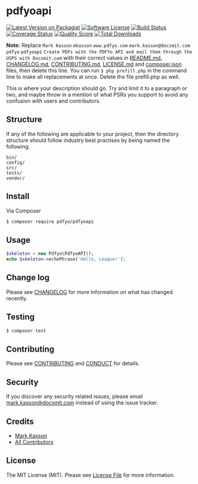 # pdfyoapi

[![Latest Version on Packagist][ico-version]][link-packagist]
[![Software License][ico-license]](LICENSE.md)
[![Build Status][ico-travis]][link-travis]
[![Coverage Status][ico-scrutinizer]][link-scrutinizer]
[![Quality Score][ico-code-quality]][link-code-quality]
[![Total Downloads][ico-downloads]][link-downloads]

**Note:** Replace ```Mark Kasson``` ```mkasson``` ```www.pdfyo.com``` ```mark.kasson@docsmit.com``` ```pdfyo``` ```pdfyoapi``` ```Create PDFs with the PDFYo API and mail them through the USPS with Docsmit.com``` with their correct values in [README.md](README.md), [CHANGELOG.md](CHANGELOG.md), [CONTRIBUTING.md](CONTRIBUTING.md), [LICENSE.md](LICENSE.md) and [composer.json](composer.json) files, then delete this line. You can run `$ php prefill.php` in the command line to make all replacements at once. Delete the file prefill.php as well.

This is where your description should go. Try and limit it to a paragraph or two, and maybe throw in a mention of what
PSRs you support to avoid any confusion with users and contributors.

## Structure

If any of the following are applicable to your project, then the directory structure should follow industry best practises by being named the following.

```
bin/        
config/
src/
tests/
vendor/
```


## Install

Via Composer

``` bash
$ composer require pdfyo/pdfyoapi
```

## Usage

``` php
$skeleton = new Pdfyo\PdfyoAPI();
echo $skeleton->echoPhrase('Hello, League!');
```

## Change log

Please see [CHANGELOG](CHANGELOG.md) for more information on what has changed recently.

## Testing

``` bash
$ composer test
```

## Contributing

Please see [CONTRIBUTING](CONTRIBUTING.md) and [CONDUCT](CONDUCT.md) for details.

## Security

If you discover any security related issues, please email mark.kasson@docsmit.com instead of using the issue tracker.

## Credits

- [Mark Kasson][link-author]
- [All Contributors][link-contributors]

## License

The MIT License (MIT). Please see [License File](LICENSE.md) for more information.

[ico-version]: https://img.shields.io/packagist/v/pdfyo/pdfyoapi.svg?style=flat-square
[ico-license]: https://img.shields.io/badge/license-MIT-brightgreen.svg?style=flat-square
[ico-travis]: https://img.shields.io/travis/pdfyo/pdfyoapi/master.svg?style=flat-square
[ico-scrutinizer]: https://img.shields.io/scrutinizer/coverage/g/pdfyo/pdfyoapi.svg?style=flat-square
[ico-code-quality]: https://img.shields.io/scrutinizer/g/pdfyo/pdfyoapi.svg?style=flat-square
[ico-downloads]: https://img.shields.io/packagist/dt/pdfyo/pdfyoapi.svg?style=flat-square

[link-packagist]: https://packagist.org/packages/pdfyo/pdfyoapi
[link-travis]: https://travis-ci.org/pdfyo/pdfyoapi
[link-scrutinizer]: https://scrutinizer-ci.com/g/pdfyo/pdfyoapi/code-structure
[link-code-quality]: https://scrutinizer-ci.com/g/pdfyo/pdfyoapi
[link-downloads]: https://packagist.org/packages/pdfyo/pdfyoapi
[link-author]: https://github.com/mkasson
[link-contributors]: ../../contributors
